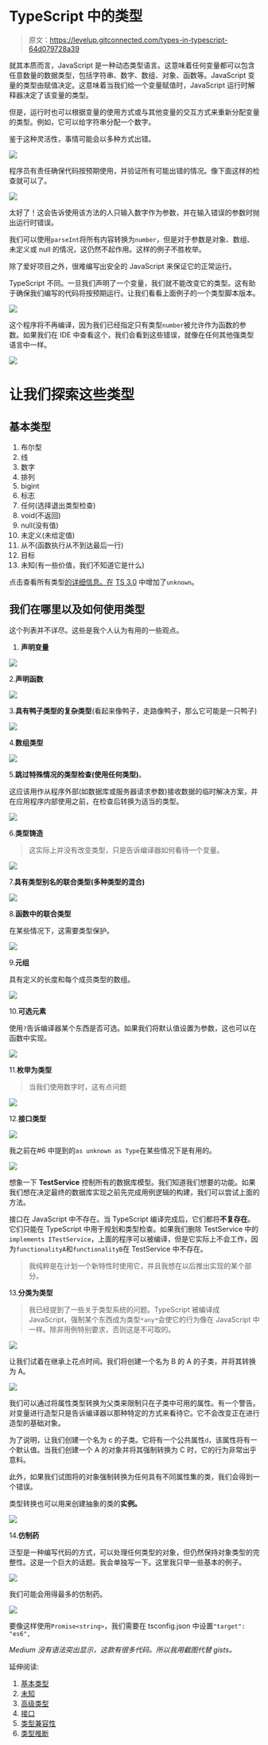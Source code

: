 # TypeScript 中的类型

> 原文：<https://levelup.gitconnected.com/types-in-typescript-64d079728a39>

就其本质而言，JavaScript 是一种动态类型语言。这意味着任何变量都可以包含任意数量的数据类型，包括字符串、数字、数组、对象、函数等。JavaScript 变量的类型由赋值决定。这意味着当我们给一个变量赋值时，JavaScript 运行时解释器决定了该变量的类型。

但是，运行时也可以根据变量的使用方式或与其他变量的交互方式来重新分配变量的类型。例如，它可以给字符串分配一个数字。

鉴于这种灵活性，事情可能会以多种方式出错。

![](img/bf297d6b0b13b42fdedb79b5af419949.png)

程序员有责任确保代码按预期使用，并验证所有可能出错的情况。像下面这样的检查就可以了。

![](img/1777be5fc46bd643d997c611a4e0525a.png)

太好了！这会告诉使用该方法的人只输入数字作为参数，并在输入错误的参数时抛出运行时错误。

我们可以使用`parseInt`将所有内容转换为`number`，但是对于参数是对象、数组、未定义或 null 的情况，这仍然不起作用。这样的例子不胜枚举。

除了爱好项目之外，很难编写出安全的 JavaScript 来保证它的正常运行。

TypeScript 不同。一旦我们声明了一个变量，我们就不能改变它的类型。这有助于确保我们编写的代码将按预期运行。让我们看看上面例子的一个类型脚本版本。

![](img/991a6d7080b9cac781e70a6f8b31e249.png)

这个程序将不再编译，因为我们已经指定只有类型`number`被允许作为函数的参数。如果我们在 IDE 中查看这个，我们会看到这些错误，就像在任何其他强类型语言中一样。

![](img/2e47075cf476da9b3e9c8e9de14c1252.png)

# 让我们探索这些类型

## 基本类型

1.  布尔型
2.  线
3.  数字
4.  排列
5.  bigint
6.  标志
7.  任何(选择退出类型检查)
8.  void(不返回)
9.  null(没有值)
10.  未定义(未给定值)
11.  从不(函数执行从不到达最后一行)
12.  目标
13.  未知(有一些价值，我们不知道它是什么)

点击查看所有类型[的详细信息。在](https://www.typescriptlang.org/docs/handbook/basic-types.html) [TS 3.0](https://www.typescriptlang.org/docs/handbook/release-notes/typescript-3-0.html#new-unknown-top-type) 中增加了`unknown`。

## 我们在哪里以及如何使用类型

这个列表并不详尽。这些是我个人认为有用的一些观点。

1.  **声明变量**

![](img/bad21c815e2d858dab4319f2af85a9ef.png)

2.**声明函数**

![](img/0e3ed0821013527874326a65805dbeed.png)

3.**具有鸭子类型的复杂类型**(看起来像鸭子，走路像鸭子，那么它可能是一只鸭子)

![](img/96403365901a7858d1745eae730ee094.png)

4.**数组类型**

![](img/08704113ad8d417cc952f27d4affcc70.png)

5.**跳过特殊情况的类型检查(使用任何类型)**。

这应该用作从程序外部(如数据库或服务器请求参数)接收数据的临时解决方案，并在应用程序内部使用之前，在检查后转换为适当的类型。

![](img/15c8cfdbc3b44419a7de22a59b4cfc2b.png)

6.**类型铸造**

> 这实际上并没有改变类型，只是告诉编译器如何看待一个变量。

![](img/361658e2be1219040a9fb7f9e2073aad.png)

7.**具有类型别名的联合类型(多种类型的混合)**

![](img/b771bd0956ff48144a9a2b9d1105e9f3.png)

8.**函数中的联合类型**

在某些情况下，这需要类型保护。

![](img/f4e73391b58f618114c929ceae88e0d3.png)

9.**元组**

具有定义的长度和每个成员类型的数组。

![](img/cc6980a54bcbc9d6e8d9657a48671fba.png)

10.**可选元素**

使用`?`告诉编译器某个东西是否可选。如果我们将默认值设置为参数，这也可以在函数中实现。

![](img/530a81f75b9b0902bd13aaec90c3255c.png)

11.**枚举为类型**

> 当我们使用数字时，这有点问题

![](img/acc93feaf38c961626e7e61838761acd.png)

12.**接口类型**

![](img/bf57e1b72a3662f737ee0790a9239990.png)

我之前在#6 中提到的`as unknown as Type`在某些情况下是有用的。

![](img/dd78706d8628d566f44166099fbcac38.png)

想象一下 **TestService** 控制所有的数据库模型。我们知道我们想要的功能。如果我们想在决定最终的数据库实现之前先完成用例逻辑的构建，我们可以尝试上面的方法。

接口在 JavaScript 中不存在。当 TypeScript 编译完成后，它们都将**不复存在**。它们只能在 TypeScript 中用于规划和类型检查。如果我们删除 TestService 中的`implements ITestService`，上面的程序可以被编译，但是它实际上不会工作，因为`functionalityA`和`functionalityB`在 TestService 中不存在。

> 我纯粹是在计划一个新特性时使用它，并且我想在以后推出实现的某个部分。

13.**分类为类型**

> 我已经提到了一些关于类型系统的问题。TypeScript 被编译成 JavaScript，强制某个东西成为类型`*any*`会使它的行为像在 JavaScript 中一样。除非用例特别要求，否则这是不可取的。

![](img/769007f373c09157a1e3902a405c4ffb.png)

让我们试着在继承上花点时间。我们将创建一个名为 B 的 A 的子类，并将其转换为 A。

![](img/f3b8e8f88a125bdadeeda6709bd6bd41.png)

我们可以通过将属性类型转换为父类来限制只在子类中可用的属性。有一个警告。对变量进行造型只是告诉编译器以那种特定的方式来看待它。它不会改变正在进行造型的基础对象。

为了说明，让我们创建一个名为 c 的子类。它将有一个公共属性`d`，该属性将有一个默认值。当我们创建一个 A 的对象并将其强制转换为 C 时，它的行为非常出乎意料。

此外，如果我们试图将的对象强制转换为任何具有不同属性集的类，我们会得到一个错误。

类型转换也可以用来创建抽象的类的**实例。**

![](img/4a5195be047eb5454e2667df7b2380ac.png)

14.**仿制药**

泛型是一种编写代码的方式，可以处理任何类型的对象，但仍然保持对象类型的完整性。这是一个巨大的话题。我会单独写一下。这里我只举一些基本的例子。

![](img/a9a2138291b9c52a97d0453af2676fc7.png)

我们可能会用得最多的仿制药。

![](img/0adb03822e9d77c41f22b858482491f1.png)

要像这样使用`Promise<string>`，我们需要在 tsconfig.json 中设置`"target": "es6",`

*Medium 没有语法突出显示，这款有很多代码。所以我用截图代替 gists。*

延伸阅读:

1.  [基本类型](https://www.typescriptlang.org/docs/handbook/basic-types.html)
2.  [未知](https://www.typescriptlang.org/docs/handbook/release-notes/typescript-3-0.html#new-unknown-top-type)
3.  [高级类型](https://www.typescriptlang.org/docs/handbook/advanced-types.html)
4.  [接口](https://www.typescriptlang.org/docs/handbook/interfaces.html)
5.  [类型兼容性](https://www.typescriptlang.org/docs/handbook/type-compatibility.html)
6.  [类型推断](https://www.typescriptlang.org/docs/handbook/type-inference.html)